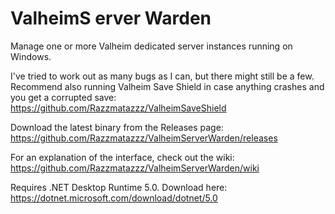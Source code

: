 # ValheimS erver Warden
Manage one or more Valheim dedicated server instances running on Windows.

I've tried to work out as many bugs as I can, but there might still be a few. Recommend also running Valheim Save Shield in case anything crashes and you get a corrupted save:
https://github.com/Razzmatazzz/ValheimSaveShield

Download the latest binary from the Releases page:
https://github.com/Razzmatazzz/ValheimServerWarden/releases

For an explanation of the interface, check out the wiki:
https://github.com/Razzmatazzz/ValheimServerWarden/wiki

Requires .NET Desktop Runtime 5.0. Download here:
https://dotnet.microsoft.com/download/dotnet/5.0